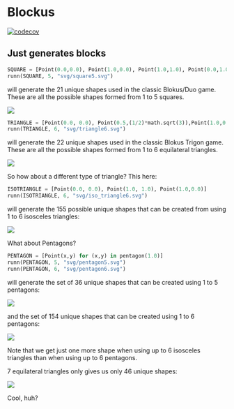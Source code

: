 # Blockus

[![codecov](https://codecov.io/gh/DickKemp/Blockus/branch/master/graph/badge.svg?token=EESRX5JLS0)](https://codecov.io/gh/DickKemp/Blockus)

## Just generates blocks

```python
SQUARE = [Point(0.0,0.0), Point(1.0,0.0), Point(1.0,1.0), Point(0.0,1.0)]    
runn(SQUARE, 5, "svg/square5.svg")
```

will generate the 21 unique shapes used in the classic Blokus/Duo game.  These are all the possible shapes formed from 1 to 5 squares.

<img src="svg/square5.svg">

```python
TRIANGLE = [Point(0.0, 0.0), Point(0.5,(1/2)*math.sqrt(3)),Point(1.0,0.0)]
runn(TRIANGLE, 6, "svg/triangle6.svg")
```

will generate the 22 unique shapes used in the classic Blokus Trigon game.  These are all the possible shapes formed from 1 to 6 equilateral triangles.

<img src="svg/triangle6.svg">


So how about a different type of triangle?
This here: 

```python
ISOTRIANGLE = [Point(0.0, 0.0), Point(1.0, 1.0), Point(1.0,0.0)]
runn(ISOTRIANGLE, 6, "svg/iso_triangle6.svg")
```

will generate the 155 possible unique shapes that can be created from using 1 to 6 isosceles triangles:

<img src="svg/iso_triangle6.svg">

What about Pentagons?  
```python
PENTAGON = [Point(x,y) for (x,y) in pentagon(1.0)]
runn(PENTAGON, 5, "svg/pentagon5.svg")
runn(PENTAGON, 6, "svg/pentagon6.svg")
```
will generate the set of 36 unique shapes that can be created using 1 to 5 pentagons:

<img src="svg/pentagon5.svg">

and the set of 154 unique shapes that can be created using 1 to 6 pentagons:

<img src="svg/pentagon6.svg">

Note that we get just one more shape when using up to 6 isosceles triangles than when using up to 6 pentagons.

7 equilateral triangles only gives us only 46 unique shapes:

<img src="svg/triangle7.svg">

Cool, huh?
